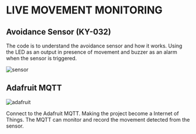 # LIVE MOVEMENT MONITORING #

## Avoidance Sensor (KY-032)

The code is to understand the avoidance sensor and how it works.
Using the LED as an output in presence of movement and buzzer as an alarm when the sensor is triggered.

![sensor](https://user-images.githubusercontent.com/44058064/63086260-10cc7800-bf82-11e9-9a3f-a6818f802cda.png)

## Adafruit MQTT
![adafruit](https://user-images.githubusercontent.com/44058064/49788672-eaa46780-fd64-11e8-8c34-c8aebabb943e.png)

Connect to the Adafruit MQTT. 
Making the project become a Internet of Things. 
The MQTT can monitor and record the movement detected from the sensor.
